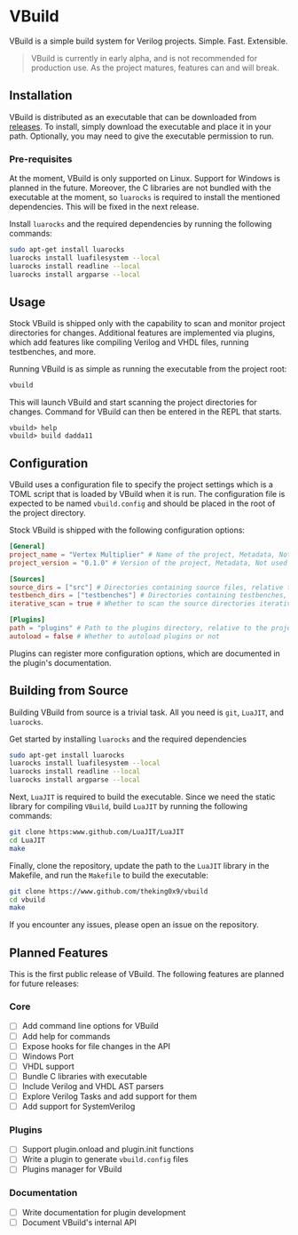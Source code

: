 # VBuild

VBuild is a simple build system for Verilog projects. Simple. Fast. Extensible.


> VBuild is currently in early alpha, and is not recommended for production use. As the project matures, features can and will break.

## Installation

VBuild is distributed as an executable that can be downloaded from [releases](https://github.com/TheKing0x9/VBuild/releases). To install, simply download the executable and place it in your path.
Optionally, you may need to give the executable permission to run.

### Pre-requisites

At the moment, VBuild is only supported on Linux. Support for Windows is planned in the future.
Moreover, the C libraries are not bundled with the executable at the moment, so `luarocks` is required to install the mentioned dependencies.
This will be fixed in the next release.

Install `luarocks` and the required dependencies by running the following commands:

```bash
sudo apt-get install luarocks
luarocks install luafilesystem --local
luarocks install readline --local
luarocks install argparse --local
```

## Usage

Stock VBuild is shipped only with the capability to scan and monitor project directories for changes.
Additional features are implemented via plugins, which add features like compiling Verilog and VHDL files, running testbenches, and more.

Running VBuild is as simple as running the executable from the project root:

```bash
vbuild
```

This will launch VBuild and start scanning the project directories for changes. Command for VBuild can then be entered in the REPL that starts.
```
vbuild> help
vbuild> build dadda11
```

## Configuration

VBuild uses a configuration file to specify the project settings which is a TOML script that is loaded by VBuild when it is run.
The configuration file is expected to be named `vbuild.config` and should be placed in the root of the project directory.

Stock VBuild is shipped with the following configuration options:

```toml
[General]
project_name = "Vertex Multiplier" # Name of the project, Metadata, Not used by VBuild
project_version = "0.1.0" # Version of the project, Metadata, Not used by VBuild

[Sources]
source_dirs = ["src"] # Directories containing source files, relative to the project root
testbench_dirs = ["testbenches"] # Directories containing testbenches, relative to the project root
iterative_scan = true # Whether to scan the source directories iteratively or not

[Plugins]
path = "plugins" # Path to the plugins directory, relative to the project root
autoload = false # Whether to autoload plugins or not
```

Plugins can register more configuration options, which are documented in the plugin's documentation.

## Building from Source

Building VBuild from source is a trivial task. All you need is `git`, `LuaJIT`, and `luarocks`.

Get started by installing `luarocks` and the required dependencies

```bash
sudo apt-get install luarocks
luarocks install luafilesystem --local
luarocks install readline --local
luarocks install argparse --local
```

Next, `LuaJIT` is required to build the executable. Since we need the static library for compiling `VBuild`, build `LuaJIT` by running the following commands:

```bash
git clone https:www.github.com/LuaJIT/LuaJIT
cd LuaJIT
make
```

Finally, clone the repository, update the path to the `LuaJIT` library in the Makefile, and run the `Makefile` to build the executable:

```bash
git clone https://www.github.com/theking0x9/vbuild
cd vbuild
make
```

If you encounter any issues, please open an issue on the repository.

## Planned Features

This is the first public release of VBuild. The following features are planned for future releases:

### Core

- [ ] Add command line options for VBuild
- [ ] Add help for commands
- [ ] Expose hooks for file changes in the API
- [ ] Windows Port
- [ ] VHDL support
- [ ] Bundle C libraries with executable
- [ ] Include Verilog and VHDL AST parsers
- [ ] Explore Verilog Tasks and add support for them
- [ ] Add support for SystemVerilog

### Plugins

- [ ] Support plugin.onload and plugin.init functions
- [ ] Write a plugin to generate `vbuild.config` files
- [ ] Plugins manager for VBuild

### Documentation
- [ ] Write documentation for plugin development
- [ ] Document VBuild's internal API
